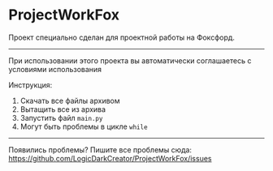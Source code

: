 # ProjectWorkFox
Проект специально сделан для проектной работы на Фоксфорд.

-------------------------------------------------------------

При использовании этого проекта вы автоматически соглашаетесь
с условиями использования

Инструкция:

1. Скачать все файлы архивом
2. Вытащить все из архива
3. Запустить файл `main.py`
4. Могут быть проблемы в цикле `while`

-------------------------------------------------------------
Появились проблемы?
Пишите все проблемы сюда:
https://github.com/LogicDarkCreator/ProjectWorkFox/issues
